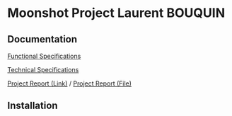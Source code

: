 # Moonshot Project Laurent BOUQUIN

## Documentation

[Functional Specifications](https://github.com/laurentbouquin/ALGOSUP_Moonshot_Project/tree/main/Docs/Functional_Specifications.md)

[Technical Specifications](https://github.com/laurentbouquin/ALGOSUP_Moonshot_Project/tree/main/Docs/Technical_Specifications.md)

[Project Report (Link)](https://github.com/laurentbouquin/ALGOSUP_Moonshot_Project/tree/main/Docs/Project_Report.pdf) / [Project Report (File)](./Docs/Project_Report.pdf)


## Installation

<!-- // TODO -->